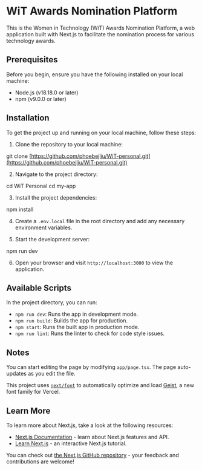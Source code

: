 
# WiT Awards Nomination Platform

This is the Women in Technology (WiT) Awards Nomination Platform, a web application built with Next.js to facilitate the nomination process for various technology awards.

## Prerequisites

Before you begin, ensure you have the following installed on your local machine:
- Node.js (v18.18.0 or later)
- npm (v9.0.0 or later)

## Installation

To get the project up and running on your local machine, follow these steps:

1. Clone the repository to your local machine:

git clone [https://github.com/phoebejliu/WiT-personal.git](https://github.com/phoebejliu/WiT-personal.git)

2. Navigate to the project directory:

cd WiT Personal 
cd my-app


3. Install the project dependencies:

npm install

4. Create a `.env.local` file in the root directory and add any necessary environment variables.

5. Start the development server:

npm run dev

6. Open your browser and visit `http://localhost:3000` to view the application.

## Available Scripts

In the project directory, you can run:

- `npm run dev`: Runs the app in development mode.
- `npm run build`: Builds the app for production.
- `npm start`: Runs the built app in production mode.
- `npm run lint`: Runs the linter to check for code style issues.


## Notes
You can start editing the page by modifying `app/page.tsx`. The page auto-updates as you edit the file.

This project uses [`next/font`](https://nextjs.org/docs/app/building-your-application/optimizing/fonts) to automatically optimize and load [Geist](https://vercel.com/font), a new font family for Vercel.

## Learn More

To learn more about Next.js, take a look at the following resources:

- [Next.js Documentation](https://nextjs.org/docs) - learn about Next.js features and API.
- [Learn Next.js](https://nextjs.org/learn) - an interactive Next.js tutorial.

You can check out [the Next.js GitHub repository](https://github.com/vercel/next.js) - your feedback and contributions are welcome!